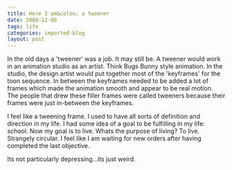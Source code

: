```yaml
---
title: Here I am&colon; a tweener
date: 2008-12-08
tags: life
categories: imported-blog
layout: post
---
```

In the old days a 'tweener' was a job. It may still be. A tweener would work in an animation studio as an artist. Think Bugs Bunny style animation. In the studio, the design artist would put together most of the 'keyframes' for the toon sequence. In between the keyframes needed to be added a lot of frames which made the animation smooth and appear to be real motion. The people that drew these filler frames were called tweeners because their frames were just in-between the keyframes.

I feel like a tweening frame. I used to have all sorts of definition and direction in my life. I had some idea of a goal to be fulfilling in my life: school. Now my goal is to live. Whats the purpose of living? To live. Strangely circular. I feel like I am waiting for new orders after having completed the last objective.

Its not particularly depressing...its just weird.

